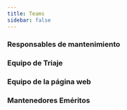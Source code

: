 ```yaml
---
title: Teams
sidebar: false
---
```


### Responsables de mantenimiento



### Equipo de Triaje



### Equipo de la página web



### Mantenedores Eméritos

